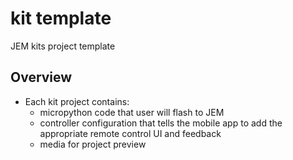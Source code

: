 # kit template
JEM kits project template

## Overview
- Each kit project contains:
   + micropython code that user will flash to JEM
   + controller configuration that tells the mobile app to add the appropriate remote control UI and feedback
   + media for project preview
